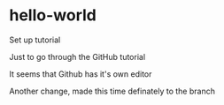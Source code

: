 # hello-world
Set up tutorial

Just to go through the GitHub tutorial

It seems that Github has it's own editor

Another change, made this time definately to the branch
